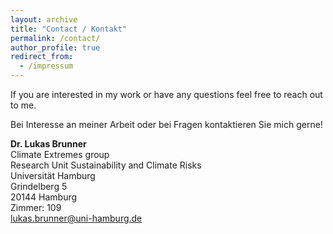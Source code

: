 ```yaml
---
layout: archive
title: "Contact / Kontakt"
permalink: /contact/
author_profile: true
redirect_from:
  - /impressum
---
```


If you are interested in my work or have any questions feel free to reach out to me.

Bei Interesse an meiner Arbeit oder bei Fragen kontaktieren Sie mich gerne!

**Dr. Lukas Brunner** <br />
Climate Extremes group <br />
Research Unit Sustainability and Climate Risks <br />
Universität Hamburg <br />
Grindelberg 5 <br />
20144 Hamburg <br />
Zimmer: 109 <br />
<a href='mailto:lukas.brunner@uni-hamburg.de'>lukas.brunner@uni-hamburg.de</a>

